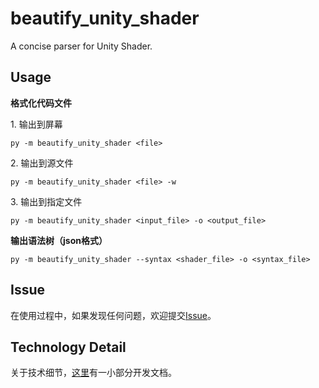 # beautify_unity_shader
A concise parser for Unity Shader.

## Usage

**格式化代码文件**

<div>
1. 输出到屏幕

```py -m beautify_unity_shader <file> ```
</div>

<div>
2. 输出到源文件

```py -m beautify_unity_shader <file> -w```
</div>

<div>
3. 输出到指定文件

```py -m beautify_unity_shader <input_file> -o <output_file>```
</div>

**输出语法树（json格式）**

```py -m beautify_unity_shader --syntax <shader_file> -o <syntax_file>```


## Issue

在使用过程中，如果发现任何问题，欢迎提交[Issue](https://github.com/waqiju/beautify_unity_shader/issues)。

## Technology Detail

关于技术细节，[这里]()有一小部分开发文档。
